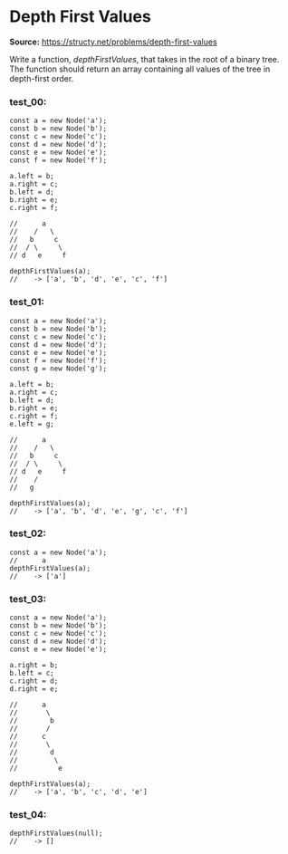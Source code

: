 # Depth First Values
**Source:** https://structy.net/problems/depth-first-values
 
Write a function, *depthFirstValues*, that takes in the root of a binary tree. The function should return an array containing all values of the tree in depth-first order.

### test_00:

```
const a = new Node('a');
const b = new Node('b');
const c = new Node('c');
const d = new Node('d');
const e = new Node('e');
const f = new Node('f');

a.left = b;
a.right = c;
b.left = d;
b.right = e;
c.right = f;

//      a
//    /   \
//   b     c
//  / \     \
// d   e     f

depthFirstValues(a);
//    -> ['a', 'b', 'd', 'e', 'c', 'f']

```

### test_01:

```
const a = new Node('a');
const b = new Node('b');
const c = new Node('c');
const d = new Node('d');
const e = new Node('e');
const f = new Node('f');
const g = new Node('g');

a.left = b;
a.right = c;
b.left = d;
b.right = e;
c.right = f;
e.left = g;

//      a
//    /   \
//   b     c
//  / \     \
// d   e     f
//    /
//   g

depthFirstValues(a);
//    -> ['a', 'b', 'd', 'e', 'g', 'c', 'f']

```

### test_02:

```
const a = new Node('a');
//      a
depthFirstValues(a);
//    -> ['a']

```

### test_03:

```
const a = new Node('a');
const b = new Node('b');
const c = new Node('c');
const d = new Node('d');
const e = new Node('e');

a.right = b;
b.left = c;
c.right = d;
d.right = e;

//      a
//       \
//        b
//       /
//      c
//       \
//        d
//         \
//          e

depthFirstValues(a);
//    -> ['a', 'b', 'c', 'd', 'e']

```

### test_04:

```
depthFirstValues(null);
//    -> []

```
